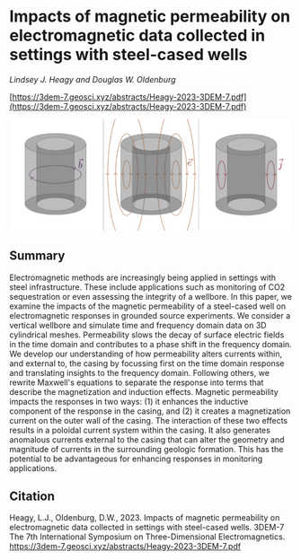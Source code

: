 # Impacts of magnetic permeability on electromagnetic data collected in settings with steel-cased wells

_Lindsey J. Heagy and Douglas W. Oldenburg_

[https://3dem-7.geosci.xyz/abstracts/Heagy-2023-3DEM-7.pdf](https://3dem-7.geosci.xyz/abstracts/Heagy-2023-3DEM-7.pdf)

![poloidal-current-sketch](./abstract/thumbnail.png)

## Summary 

Electromagnetic methods are increasingly being applied in settings with steel infrastructure. These include applications such as monitoring of CO2 sequestration or even assessing the integrity of a wellbore. In this paper, we examine the impacts of the magnetic permeability of a steel-cased well on electromagnetic responses in grounded source experiments. We consider a vertical wellbore and simulate time and frequency domain data on 3D cylindrical meshes. Permeability slows the decay of surface electric fields in the time domain and contributes to a phase shift in the frequency domain. We develop our understanding of how permeability alters currents within, and external to, the casing by focussing first on the time domain response and translating insights to the frequency domain. Following others, we rewrite Maxwell's equations to separate the response into terms that describe the magnetization and induction effects. Magnetic permeability impacts the responses in two ways: (1) it enhances the inductive component of the response in the casing, and (2) it creates a magnetization current on the outer wall of the casing. The interaction of these two effects results in a poloidal current system within the casing. It also generates anomalous currents external to the casing that can alter the geometry and magnitude of currents in the surrounding geologic formation. This has the potential to be advantageous for enhancing responses in monitoring applications.

## Citation 

Heagy, L.J., Oldenburg, D.W., 2023. Impacts of magnetic permeability on electromagnetic data collected in settings with steel-cased wells. 3DEM-7 The 7th International Symposium on Three-Dimensional Electromagnetics. https://3dem-7.geosci.xyz/abstracts/Heagy-2023-3DEM-7.pdf
